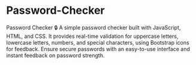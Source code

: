 # Password-Checker
Password Checker 🔒 A simple password checker built with JavaScript, HTML, and CSS. It provides real-time validation for uppercase letters, lowercase letters, numbers, and special characters, using Bootstrap icons for feedback. Ensure secure passwords with an easy-to-use interface and instant feedback on password strength.
